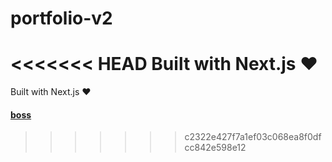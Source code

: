 # portfolio-v2
<<<<<<< HEAD
Built with Next.js ♥
=======
Built with Next.js ♥


#### [boss](https://github.com/suvikgotrekt)
>>>>>>> c2322e427f7a1ef03c068ea8f0dfcc842e598e12
